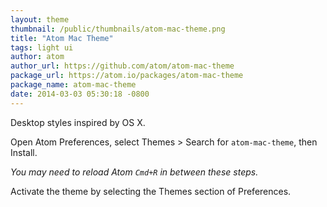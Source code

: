 ```yaml
---
layout: theme
thumbnail: /public/thumbnails/atom-mac-theme.png
title: "Atom Mac Theme"
tags: light ui
author: atom
author_url: https://github.com/atom/atom-mac-theme
package_url: https://atom.io/packages/atom-mac-theme
package_name: atom-mac-theme
date: 2014-03-03 05:30:18 -0800
---
```


Desktop styles inspired by OS X.

Open Atom Preferences, select Themes > Search for `atom-mac-theme`, then Install.

_You may need to reload Atom `Cmd+R` in between these steps._

Activate the theme by selecting the Themes section of Preferences.
